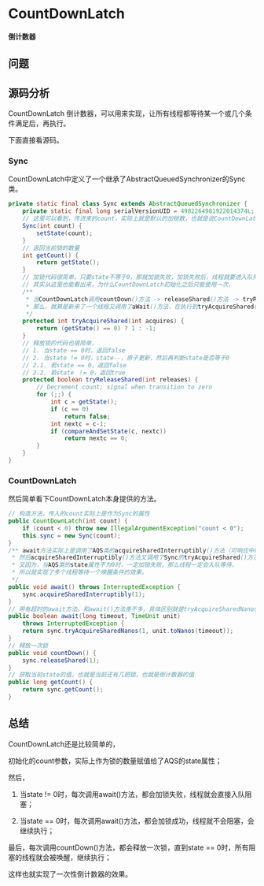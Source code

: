 # CountDownLatch

**倒计数器**

## 问题

## 源码分析

CountDownLatch 倒计数器，可以用来实现，让所有线程都等待某一个或几个条件满足后，再执行。

下面直接看源码。

### Sync

CountDownLatch中定义了一个继承了AbstractQueuedSynchronizer的Sync类。

```java
private static final class Sync extends AbstractQueuedSynchronizer {
    private static final long serialVersionUID = 4982264981922014374L;
	// 这里可以看到，传进来的count，实际上就是默认的加锁数，也就是说CountDownLatch的count属性，最终代表当前Sync加了几重锁
    Sync(int count) {
        setState(count);
    }
	// 返回当前锁的数量
    int getCount() {
        return getState();
    }
	// 加锁代码很简单，只要state不等于0，那就加锁失败，加锁失败后，线程就要进入队列等待了
    // 其实从这里也能看出来，为什么CountDownLatch初始化之后只能使用一次，
    /**
     * 当CountDownLatch调用countDown()方法 -> releaseShared()方法 -> tryReleaseShared()方法将锁释放完之后，state属性一定是0。
     * 那么，就算是新来了一个线程又调用了aWait()方法，在执行到tryAcquireShared()方法时，发现state == 0，那么就会返回加锁成功，那线程就不会阻塞，也就不会入队，也就没办法实现倒计数器的效果了。
     */
    protected int tryAcquireShared(int acquires) {
        return (getState() == 0) ? 1 : -1;
    }
	// 释放锁的代码也很简单，
    // 1. 当state == 0时，返回false
    // 2. 当state != 0时，state--，原子更新，然后再判断state是否等于0
    // 2.1. 若state == 0，返回false
    // 2.2. 若state ！= 0，返回true
    protected boolean tryReleaseShared(int releases) {
        // Decrement count; signal when transition to zero
        for (;;) {
            int c = getState();
            if (c == 0)
                return false;
            int nextc = c-1;
            if (compareAndSetState(c, nextc))
                return nextc == 0;
        }
    }
}
```

### CountDownLatch

然后简单看下CountDownLatch本身提供的方法。

```java
// 构造方法，传入的count实际上是作为Sync的属性
public CountDownLatch(int count) {
    if (count < 0) throw new IllegalArgumentException("count < 0");
    this.sync = new Sync(count);
}
/** await方法实际上是调用了AQS类的acquireSharedInterruptibly()方法（可响应中断的释放共享锁），
 * 然后acquireSharedInterruptibly()方法又调用了Sync的tryAcquireShared()方法判断是否加锁成功，
 * 又因为，当AQS类的state属性不为0时，一定加锁失败，那么线程一定会入队等待，
 * 所以就实现了多个线程等待一个唤醒条件的效果。
 */
public void await() throws InterruptedException {
    sync.acquireSharedInterruptibly(1);
}
// 带有超时的await方法，和await()方法差不多，具体区别就是tryAcquireSharedNanos()方法中会判断是否超时，可查看AQS类分析的文章对该方法的分析。
public boolean await(long timeout, TimeUnit unit)
    throws InterruptedException {
    return sync.tryAcquireSharedNanos(1, unit.toNanos(timeout));
}
// 释放一次锁
public void countDown() {
    sync.releaseShared(1);
}
// 获取当前state的值，也就是当前还有几把锁，也就是倒计数器的值
public long getCount() {
    return sync.getCount();
}
```

## 总结

CountDownLatch还是比较简单的，

初始化的count参数，实际上作为锁的数量赋值给了AQS的state属性；

然后，

1. 当state != 0时，每次调用await()方法，都会加锁失败，线程就会直接入队阻塞；

2. 当state == 0时，每次调用await()方法，都会加锁成功，线程就不会阻塞，会继续执行；

最后，每次调用countDown()方法，都会释放一次锁，直到state == 0时，所有阻塞的线程就会被唤醒，继续执行；

这样也就实现了一次性倒计数器的效果。